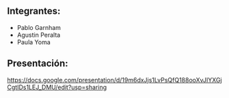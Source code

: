 ## Integrantes:
* Pablo Garnham
* Agustin Peralta
* Paula Yoma

## Presentación:
https://docs.google.com/presentation/d/19m6dxJjs1LvPsQfQ188ooXvJIYXGjCgtIDs1LEJ_DMU/edit?usp=sharing
